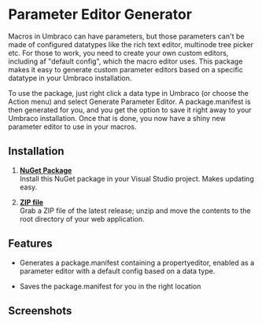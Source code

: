 Parameter Editor Generator
=========================

Macros in Umbraco can have parameters, but those parameters can't be made of configured datatypes like the rich text editor, multinode tree picker etc. For those to work, you need to create your own custom editors, including af "default config", which the macro editor uses. This package makes it easy to generate custom parameter editors based on a specific datatype in your Umbraco installation.

To use the package, just right click a data type in Umbraco (or choose the Action menu) and select Generate Parameter Editor. A package.manifest is then generated for you, and you get the option to save it right away to your Umbraco installation. Once that is done, you now have a shiny new parameter editor to use in your macros.


## Installation

1. [**NuGet Package**][NuGetPackage]  
Install this NuGet package in your Visual Studio project. Makes updating easy.

1. [**ZIP file**][GitHubRelease]  
Grab a ZIP file of the latest release; unzip and move the contents to the root directory of your web application.

## Features

- Generates a package.manifest containing a propertyeditor, enabled as a parameter editor with a default config based on a data type.

- Saves the package.manifest for you in the right location

[NuGetPackage]: https://www.nuget.org/packages/skttl.ParameterEditorGenerator
[GitHubRelease]: https://github.com/skttl/ParameterEditorGenerator


## Screenshots
